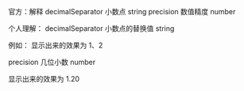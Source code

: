 <InputNumber/>

官方：解释
decimalSeparator  小数点       string
precision         数值精度      number

个人理解：
decimalSeparator   小数点的替换值   string

例如：<InputNumber  decimalSeparator={、} defaultValue={1.2} />  显示出来的效果为 1、2

precision          几位小数   number

<InputNumber  precision defaultValue={1.2} />  显示出来的效果为 1.20


